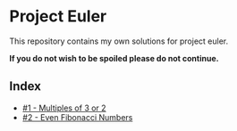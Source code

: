# Project Euler

This repository contains my own solutions for project euler.

 **If you do not wish to be spoiled please do not continue.**

## Index

- [#1 - Multiples of 3 or 2](src/1.cpp)
- [#2 - Even Fibonacci Numbers](src/2.cpp)
